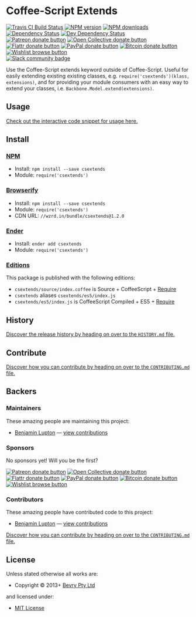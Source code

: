 <!-- TITLE/ -->

<h1>Coffee-Script Extends</h1>

<!-- /TITLE -->


<!-- BADGES/ -->

<span class="badge-travisci"><a href="http://travis-ci.org/bevry/csextends" title="Check this project's build status on TravisCI"><img src="https://img.shields.io/travis/bevry/csextends/master.svg" alt="Travis CI Build Status" /></a></span>
<span class="badge-npmversion"><a href="https://npmjs.org/package/csextends" title="View this project on NPM"><img src="https://img.shields.io/npm/v/csextends.svg" alt="NPM version" /></a></span>
<span class="badge-npmdownloads"><a href="https://npmjs.org/package/csextends" title="View this project on NPM"><img src="https://img.shields.io/npm/dm/csextends.svg" alt="NPM downloads" /></a></span>
<span class="badge-daviddm"><a href="https://david-dm.org/bevry/csextends" title="View the status of this project's dependencies on DavidDM"><img src="https://img.shields.io/david/bevry/csextends.svg" alt="Dependency Status" /></a></span>
<span class="badge-daviddmdev"><a href="https://david-dm.org/bevry/csextends#info=devDependencies" title="View the status of this project's development dependencies on DavidDM"><img src="https://img.shields.io/david/dev/bevry/csextends.svg" alt="Dev Dependency Status" /></a></span>
<br class="badge-separator" />
<span class="badge-patreon"><a href="https://patreon.com/bevry" title="Donate to this project using Patreon"><img src="https://img.shields.io/badge/patreon-donate-yellow.svg" alt="Patreon donate button" /></a></span>
<span class="badge-opencollective"><a href="https://opencollective.com/bevry" title="Donate to this project using Open Collective"><img src="https://img.shields.io/badge/open%20collective-donate-yellow.svg" alt="Open Collective donate button" /></a></span>
<span class="badge-flattr"><a href="https://flattr.com/profile/balupton" title="Donate to this project using Flattr"><img src="https://img.shields.io/badge/flattr-donate-yellow.svg" alt="Flattr donate button" /></a></span>
<span class="badge-paypal"><a href="https://bevry.me/paypal" title="Donate to this project using Paypal"><img src="https://img.shields.io/badge/paypal-donate-yellow.svg" alt="PayPal donate button" /></a></span>
<span class="badge-bitcoin"><a href="https://bevry.me/bitcoin" title="Donate once-off to this project using Bitcoin"><img src="https://img.shields.io/badge/bitcoin-donate-yellow.svg" alt="Bitcoin donate button" /></a></span>
<span class="badge-wishlist"><a href="https://bevry.me/wishlist" title="Buy an item on our wishlist for us"><img src="https://img.shields.io/badge/wishlist-donate-yellow.svg" alt="Wishlist browse button" /></a></span>
<br class="badge-separator" />
<span class="badge-slackin"><a href="https://slack.bevry.me" title="Join this project's slack community"><img src="https://slack.bevry.me/badge.svg" alt="Slack community badge" /></a></span>

<!-- /BADGES -->


<!-- DESCRIPTION/ -->

Use the Coffee-Script extends keyword outside of Coffee-Script. Useful for easily extending existing existing classes, e.g. `require('csextends')(klass, extensions)`, and for providing your module consumers with an easy way to extend your classes, i.e. `Backbone.Model.extend(extensions)`.

<!-- /DESCRIPTION -->


## Usage

[Check out the interactive code snippet for usage here.](http://jsfiddle.net/k9buB/)


<!-- INSTALL/ -->

<h2>Install</h2>

<a href="https://npmjs.com" title="npm is a package manager for javascript"><h3>NPM</h3></a><ul>
<li>Install: <code>npm install --save csextends</code></li>
<li>Module: <code>require('csextends')</code></li></ul>

<a href="http://browserify.org" title="Browserify lets you require('modules') in the browser by bundling up all of your dependencies"><h3>Browserify</h3></a><ul>
<li>Install: <code>npm install --save csextends</code></li>
<li>Module: <code>require('csextends')</code></li>
<li>CDN URL: <code>//wzrd.in/bundle/csextends@1.2.0</code></li></ul>

<a href="http://enderjs.com" title="Ender is a full featured package manager for your browser"><h3>Ender</h3></a><ul>
<li>Install: <code>ender add csextends</code></li>
<li>Module: <code>require('csextends')</code></li></ul>

<h3><a href="https://github.com/bevry/editions" title="Editions are the best way to produce and consume packages you care about.">Editions</a></h3>

<p>This package is published with the following editions:</p>

<ul><li><code>csextends/source/index.coffee</code> is Source + CoffeeScript + <a href="https://nodejs.org/dist/latest-v5.x/docs/api/modules.html" title="Node/CJS Modules">Require</a></li>
<li><code>csextends</code> aliases <code>csextends/es5/index.js</code></li>
<li><code>csextends/es5/index.js</code> is CoffeeScript Compiled + ES5 + <a href="https://nodejs.org/dist/latest-v5.x/docs/api/modules.html" title="Node/CJS Modules">Require</a></li></ul>

<!-- /INSTALL -->


<!-- HISTORY/ -->

<h2>History</h2>

<a href="https://github.com/bevry/csextends/blob/master/HISTORY.md#files">Discover the release history by heading on over to the <code>HISTORY.md</code> file.</a>

<!-- /HISTORY -->


<!-- CONTRIBUTE/ -->

<h2>Contribute</h2>

<a href="https://github.com/bevry/csextends/blob/master/CONTRIBUTING.md#files">Discover how you can contribute by heading on over to the <code>CONTRIBUTING.md</code> file.</a>

<!-- /CONTRIBUTE -->


<!-- BACKERS/ -->

<h2>Backers</h2>

<h3>Maintainers</h3>

These amazing people are maintaining this project:

<ul><li><a href="http://balupton.com">Benjamin Lupton</a> — <a href="https://github.com/bevry/csextends/commits?author=balupton" title="View the GitHub contributions of Benjamin Lupton on repository bevry/csextends">view contributions</a></li></ul>

<h3>Sponsors</h3>

No sponsors yet! Will you be the first?

<span class="badge-patreon"><a href="https://patreon.com/bevry" title="Donate to this project using Patreon"><img src="https://img.shields.io/badge/patreon-donate-yellow.svg" alt="Patreon donate button" /></a></span>
<span class="badge-opencollective"><a href="https://opencollective.com/bevry" title="Donate to this project using Open Collective"><img src="https://img.shields.io/badge/open%20collective-donate-yellow.svg" alt="Open Collective donate button" /></a></span>
<span class="badge-flattr"><a href="https://flattr.com/profile/balupton" title="Donate to this project using Flattr"><img src="https://img.shields.io/badge/flattr-donate-yellow.svg" alt="Flattr donate button" /></a></span>
<span class="badge-paypal"><a href="https://bevry.me/paypal" title="Donate to this project using Paypal"><img src="https://img.shields.io/badge/paypal-donate-yellow.svg" alt="PayPal donate button" /></a></span>
<span class="badge-bitcoin"><a href="https://bevry.me/bitcoin" title="Donate once-off to this project using Bitcoin"><img src="https://img.shields.io/badge/bitcoin-donate-yellow.svg" alt="Bitcoin donate button" /></a></span>
<span class="badge-wishlist"><a href="https://bevry.me/wishlist" title="Buy an item on our wishlist for us"><img src="https://img.shields.io/badge/wishlist-donate-yellow.svg" alt="Wishlist browse button" /></a></span>

<h3>Contributors</h3>

These amazing people have contributed code to this project:

<ul><li><a href="http://balupton.com">Benjamin Lupton</a> — <a href="https://github.com/bevry/csextends/commits?author=balupton" title="View the GitHub contributions of Benjamin Lupton on repository bevry/csextends">view contributions</a></li></ul>

<a href="https://github.com/bevry/csextends/blob/master/CONTRIBUTING.md#files">Discover how you can contribute by heading on over to the <code>CONTRIBUTING.md</code> file.</a>

<!-- /BACKERS -->


<!-- LICENSE/ -->

<h2>License</h2>

Unless stated otherwise all works are:

<ul><li>Copyright &copy; 2013+ <a href="http://bevry.me">Bevry Pty Ltd</a></li></ul>

and licensed under:

<ul><li><a href="http://spdx.org/licenses/MIT.html">MIT License</a></li></ul>

<!-- /LICENSE -->
